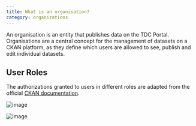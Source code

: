 ```yaml
---
title: What is an organisation?
category: organizations
---
```


An organisation is an entity that publishes data on the TDC Portal. Organisations are a central concept for the management of datasets on a CKAN platform, as they define which users are allowed to see, publish and edit individual datasets. 

## User Roles
The authorizations granted to users in different roles are adapted from the official [CKAN documentation](https://docs.ckan.org/en/2.11/user-guide.html#managing-an-organization).

![image](https://github.com/user-attachments/assets/dd9b61b5-e46c-4146-a8e9-84cb901a54ad)

![image](https://github.com/user-attachments/assets/102276df-8493-48e0-bccb-9f388313e4c9)

